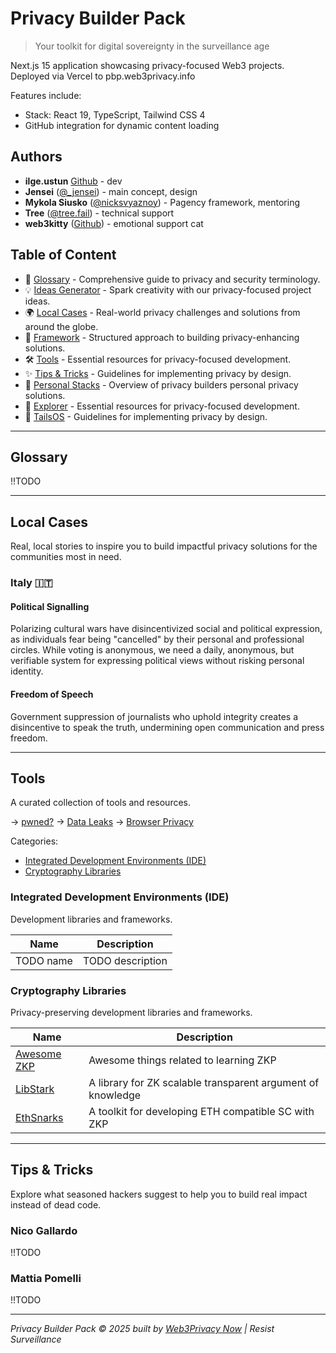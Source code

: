 # Privacy Builder Pack

> Your toolkit for digital sovereignty in the surveillance age

Next.js 15 application showcasing privacy-focused Web3 projects. Deployed via Vercel to pbp.web3privacy.info

Features include:
- Stack: React 19, TypeScript, Tailwind CSS 4
- GitHub integration for dynamic content loading


## Authors
* **ilge.ustun** [Github](https://github.com/ilge-ustun) - dev
* **Jensei** ([@_jensei](https://x.com/jensei_)) - main concept, design
* **Mykola Siusko** ([@nicksvyaznoy](https://x.com/nicksvyaznoy)) - Pagency framework, mentoring
* **Tree** ([@tree.fail](https://bsky.app/profile/tree.fail)) - technical support
* **web3kitty** ([Github](https://github.com/web3kitty)) - emotional support cat


## Table of Content

* 📖 [Glossary](#glossary) - Comprehensive guide to privacy and security terminology.
* 💡 [Ideas Generator](#ideas-generator) - Spark creativity with our privacy-focused project ideas.
* 🌍 [Local Cases](#local-cases) - Real-world privacy challenges and solutions from around the globe.
* 🧱 [Framework](#framework) - Structured approach to building privacy-enhancing solutions.
* 🛠️ [Tools](#tools) - Essential resources for privacy-focused development.
* ✨ [Tips & Tricks](#tips-tricks) - Guidelines for implementing privacy by design.
* 👤 [Personal Stacks](#personal-stacks) - Overview of privacy builders personal privacy solutions.
* 🧭 [Explorer](#explorer) - Essential resources for privacy-focused development.
* 🐧 [TailsOS](#tails-os) - Guidelines for implementing privacy by design.

---

## Glossary

!!TODO

---

## Local Cases

Real, local stories to inspire you to build impactful privacy solutions for the communities most in need.

### Italy 🇮🇹

#### Political Signalling

Polarizing cultural wars have disincentivized social and political expression, as individuals fear being "cancelled" by their personal and professional circles. While voting is anonymous, we need a daily, anonymous, but verifiable system for expressing political views without risking personal identity.

#### Freedom of Speech

Government suppression of journalists who uphold integrity creates a disincentive to speak the truth, undermining open communication and press freedom.

---

## Tools

A curated collection of tools and resources.

→ [pwned?](https://haveibeenpwned.com) → [Data Leaks](https://monitor.mozilla.org/breaches) → [Browser Privacy](https://privacytests.org/)

Categories:
* [Integrated Development Environments (IDE)](#integrated-development-environments-ide)
* [Cryptography Libraries](#cryptography-libraries)

### Integrated Development Environments (IDE)

Development libraries and frameworks.

| Name | Description |
| --- | --- |
| TODO name | TODO description |

### Cryptography Libraries

Privacy-preserving development libraries and frameworks.

| Name | Description |
| --- | --- |
| [Awesome ZKP](/) | Awesome things related to learning ZKP |
| [LibStark](/) | A library for ZK scalable transparent argument of knowledge |
| [EthSnarks](/) | A toolkit for developing ETH compatible SC with ZKP |


---

## Tips & Tricks

Explore what seasoned hackers suggest to help you to build real impact instead of dead code.

### Nico Gallardo

!!TODO

### Mattia Pomelli

!!TODO

---

*Privacy Builder Pack © 2025 built by [Web3Privacy Now](web3privacy.info) | Resist Surveillance*
